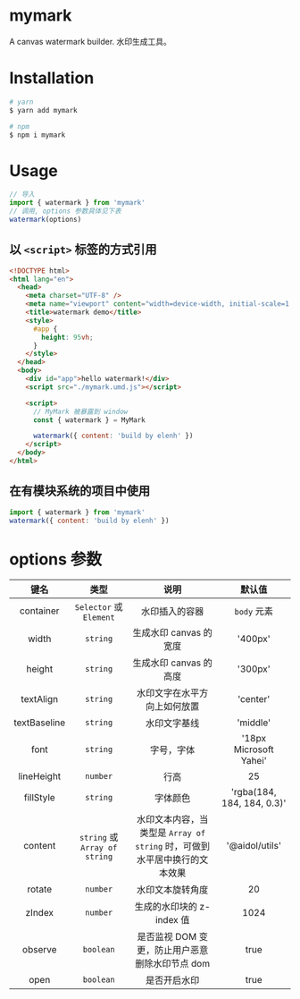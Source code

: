 # mymark

A canvas watermark builder. 水印生成工具。

# Installation

```bash
# yarn
$ yarn add mymark

# npm
$ npm i mymark
```

# Usage

```js
// 导入
import { watermark } from 'mymark'
// 调用, options 参数具体见下表
watermark(options)
```

## 以 `<script>` 标签的方式引用

```html
<!DOCTYPE html>
<html lang="en">
  <head>
    <meta charset="UTF-8" />
    <meta name="viewport" content="width=device-width, initial-scale=1.0" />
    <title>watermark demo</title>
    <style>
      #app {
        height: 95vh;
      }
    </style>
  </head>
  <body>
    <div id="app">hello watermark!</div>
    <script src="./mymark.umd.js"></script>

    <script>
      // MyMark 被暴露到 window
      const { watermark } = MyMark

      watermark({ content: 'build by elenh' })
    </script>
  </body>
</html>
```

## 在有模块系统的项目中使用

```js
import { watermark } from 'mymark'
watermark({ content: 'build by elenh' })
```

# options 参数

|     键名     |             类型              |                                   说明                                    |           默认值           |
| :----------: | :---------------------------: | :-----------------------------------------------------------------------: | :------------------------: |
|  container   |    `Selector` 或 `Element`    |                              水印插入的容器                               |        `body` 元素         |
|    width     |           `string`            |                          生成水印 canvas 的 宽度                          |          '400px'           |
|    height    |           `string`            |                          生成水印 canvas 的 高度                          |          '300px'           |
|  textAlign   |           `string`            |                       水印文字在水平方向上如何放置                        |          'center'          |
| textBaseline |           `string`            |                               水印文字基线                                |          'middle'          |
|     font     |           `string`            |                                字号，字体                                 |   '18px Microsoft Yahei'   |
|  lineHeight  |           `number`            |                                   行高                                    |             25             |
|  fillStyle   |           `string`            |                                 字体颜色                                  | 'rgba(184, 184, 184, 0.3)' |
|   content    | `string` 或 `Array of string` | 水印文本内容，当类型是 `Array of string` 时，可做到水平居中换行的文本效果 |       '@aidol/utils'       |
|    rotate    |           `number`            |                             水印文本旋转角度                              |             20             |
|    zIndex    |           `number`            |                         生成的水印块的 z-index 值                         |            1024            |
|   observe    |           `boolean`           |              是否监视 DOM 变更，防止用户恶意删除水印节点 dom              |            true            |
|     open     |           `boolean`           |                               是否开启水印                                |            true            |
